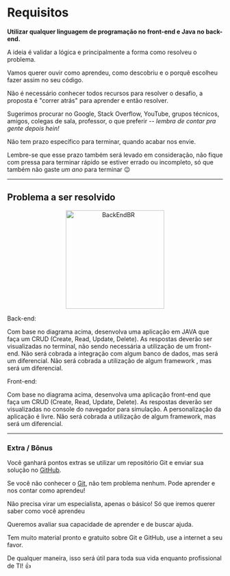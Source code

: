 # Requisitos

**Utilizar qualquer linguagem de programação no front-end e Java no back-end.**

A ideia é validar a lógica e principalmente a forma como resolveu o problema.

Vamos querer ouvir como aprendeu, como descobriu e o porquê escolheu fazer assim no seu código.

Não é necessário conhecer todos recursos para resolver o desafio, a proposta é "correr atrás" para aprender e então resolver.

Sugerimos procurar no Google, Stack Overflow, YouTube, grupos técnicos, amigos, colegas de sala, professor, o que preferir -- _lembra de contar pra gente depois hein!_

Não tem prazo específico para terminar, quando acabar nos envie.

Lembre-se que esse prazo também será levado em consideração, não fique com pressa para terminar rápido se estiver errado ou incompleto, só que também não gaste _um ano_ para terminar 😉

---

## Problema a ser resolvido

<p align="center">
  <img src="[https://avatars3.githubusercontent.com/u/30732658?v=4&s=200.jpg](https://i.postimg.cc/zGbr6FtZ/Whats-App-Image-2024-06-25-at-10-34-39.jpg)" alt="BackEndBR" width="230" />
</p>

Back-end:

Com base no diagrama acima, desenvolva uma aplicação em JAVA que faça um CRUD (Create, Read, Update, Delete). 
As respostas deverão ser visualizadas no terminal, não sendo necessária a utilização de um front-end.
Não será cobrada a integração com algum banco de dados, mas será um diferencial.
Não será cobrada a utilização de algum framework , mas será um diferencial.

Front-end:

Com base no diagrama acima, desenvolva uma aplicação front-end que faça um CRUD (Create, Read, Update, Delete). 
As respostas deverão ser visualizadas no console do navegador para simulação.
A personalização da aplicação é livre.
Não será cobrada a utilização de algum framework, mas será um diferencial.

---

### Extra / Bônus

Você ganhará pontos extras se utilizar um repositório Git e enviar sua solução no [GitHub](https://github.com/).

Se você não conhecer o [Git](https://www.google.com/search?q=git), não tem problema nenhum. Pode aprender e nos contar como aprendeu!

Não precisa virar um especialista, apenas o básico! Só que iremos querer saber como você aprendeu

Queremos avaliar sua capacidade de aprender e de buscar ajuda.

Tem muito material pronto e gratuito sobre Git e GitHub, use a internet a seu favor.

De qualquer maneira, isso será útil para toda sua vida enquanto profissional de TI! 👍
